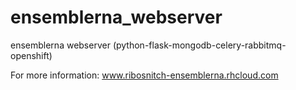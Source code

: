 # ensemblerna_webserver
ensemblerna webserver (python-flask-mongodb-celery-rabbitmq-openshift)

For more information:
www.ribosnitch-ensemblerna.rhcloud.com
